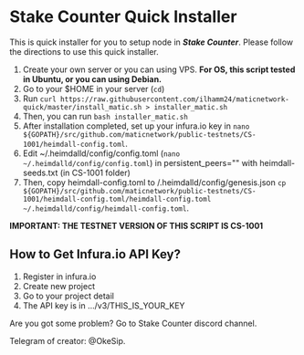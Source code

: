 # Stake Counter Quick Installer
This is quick installer for you to setup node in ***Stake Counter***. Please follow the directions to use this quick installer.

1. Create your own server or you can using VPS. **For OS, this script tested in Ubuntu, or you can using Debian.**
2. Go to your $HOME in your server (```cd```)
3. Run ```curl https://raw.githubusercontent.com/ilhamm24/maticnetwork-quick/master/install_matic.sh > installer_matic.sh```
4. Then, you can run ```bash installer_matic.sh```
5. After installation completed, set up your infura.io key in `nano ${GOPATH}/src/github.com/maticnetwork/public-testnets/CS-1001/heimdall-config.toml`.
6. Edit ~/.heimdalld/config/config.toml (`nano ~/.heimdalld/config/config.toml`) in persistent_peers="" with heimdall-seeds.txt (in CS-1001 folder)
7. Then, copy heimdall-config.toml to /.heimdalld/config/genesis.json `cp ${GOPATH}/src/github.com/maticnetwork/public-testnets/CS-1001/heimdall-config.toml/heimdall-config.toml ~/.heimdalld/config/heimdall-config.toml`.

**IMPORTANT: THE TESTNET VERSION OF THIS SCRIPT IS CS-1001**

## How to Get Infura.io API Key?
1. Register in infura.io
2. Create new project
3. Go to your project detail
4. The API key is in .../v3/THIS_IS_YOUR_KEY

Are you got some problem? Go to Stake Counter discord channel.

Telegram of creator: @OkeSip.
